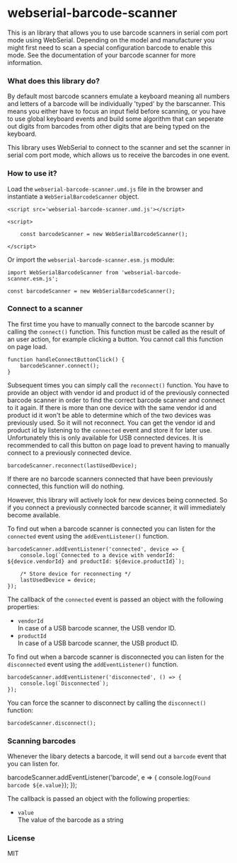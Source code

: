 # webserial-barcode-scanner

This is an library that allows you to use barcode scanners in serial com port mode using WebSerial. Depending on the model and manufacturer you might first need to scan a special configuration barcode to enable this mode. See the documentation of your barcode scanner for more information.

### What does this library do?

By default most barcode scanners emulate a keyboard meaning all numbers and letters of a barcode will be individually 'typed' by the barscanner. This means you either have to focus an input field before scanning, or you have to use global keyboard events and build some algorithm that can seperate out digits from barcodes from other digits that are being typed on the keyboard. 

This library uses WebSerial to connect to the scanner and set the scanner in serial com port mode, which allows us to receive the barcodes in one event.

### How to use it?

Load the `webserial-barcode-scanner.umd.js` file in the browser and instantiate a `WebSerialBarcodeScanner` object. 

    <script src='webserial-barcode-scanner.umd.js'></script>

    <script>

        const barcodeScanner = new WebSerialBarcodeScanner();

    </script>


Or import the `webserial-barcode-scanner.esm.js` module:

    import WebSerialBarcodeScanner from 'webserial-barcode-scanner.esm.js';

    const barcodeScanner = new WebSerialBarcodeScanner();



### Connect to a scanner

The first time you have to manually connect to the barcode scanner by calling the `connect()` function. This function must be called as the result of an user action, for example clicking a button. You cannot call this function on page load.

    function handleConnectButtonClick() {
        barcodeScanner.connect();
    }

Subsequent times you can simply call the `reconnect()` function. You have to provide an object with vendor id and product id of the previously connected barcode scanner in order to find the correct barcode scanner and connect to it again. If there is more than one device with the same vendor id and product id it won't be able to determine which of the two devices was previously used. So it will not reconnect. You can get the vendor id and product id by listening to the `connected` event and store it for later use. Unfortunately this is only available for USB connected devices. It is recommended to call this button on page load to prevent having to manually connect to a previously connected device.

    barcodeScanner.reconnect(lastUsedDevice);

If there are no barcode scanners connected that have been previously connected, this function will do nothing.

However, this library will actively look for new devices being connected. So if you connect a previously connected barcode scanner, it will immediately become available.

To find out when a barcode scanner is connected you can listen for the `connected` event using the `addEventListener()` function.

    barcodeScanner.addEventListener('connected', device => {
        console.log(`Connected to a device with vendorId: ${device.vendorId} and productId: ${device.productId}`);

        /* Store device for reconnecting */
        lastUsedDevice = device;
    });

The callback of the `connected` event is passed an object with the following properties:

-   `vendorId`<br>
    In case of a USB barcode scanner, the USB vendor ID.
-   `productId`<br>
    In case of a USB barcode scanner, the USB product ID.

To find out when a barcode scanner is disconnected you can listen for the `disconnected` event using the `addEventListener()` function.

    barcodeScanner.addEventListener('disconnected', () => {
        console.log(`Disconnected`);
    });

You can force the scanner to disconnect by calling the `disconnect()` function:

    barcodeScanner.disconnect();


### Scanning barcodes

Whenever the libary detects a barcode, it will send out a `barcode` event that you can listen for.

barcodeScanner.addEventListener('barcode', e => {
    console.log(`Found barcode ${e.value}`);
});

The callback is passed an object with the following properties:

-   `value`<br>
    The value of the barcode as a string

### License

MIT
